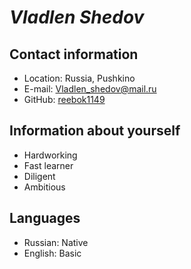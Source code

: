 # *Vladlen Shedov*
## Contact information
* Location: Russia, Pushkino
* E-mail: Vladlen_shedov@mail.ru
* GitHub: [reebok1149](https://github.com/reebok1149)
## Information about yourself
* Hardworking
* Fast learner
* Diligent
* Ambitious
## Languages
* Russian: Native
* English: Basic